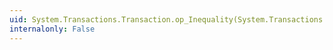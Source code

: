 ```yaml
---
uid: System.Transactions.Transaction.op_Inequality(System.Transactions.Transaction,System.Transactions.Transaction)
internalonly: False
---
```

